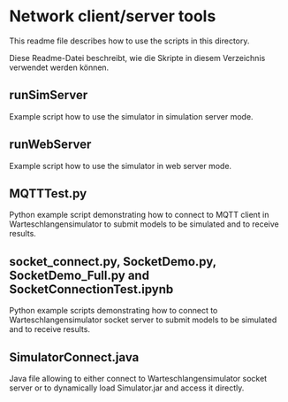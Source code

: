 # Network client/server tools

This readme file describes how to use the scripts in this directory.

Diese Readme-Datei beschreibt, wie die Skripte in diesem Verzeichnis verwendet werden können.



## runSimServer

Example script how to use the simulator in simulation server mode.



## runWebServer

Example script how to use the simulator in web server mode.



## MQTTTest.py

Python example script demonstrating how to connect to MQTT client in
Warteschlangensimulator to submit models to be simulated and to receive results.



## socket_connect.py, SocketDemo.py, SocketDemo_Full.py and SocketConnectionTest.ipynb

Python example scripts demonstrating how to connect to Warteschlangensimulator
socket server to submit models to be simulated and to receive results.



## SimulatorConnect.java

Java file allowing to either connect to Warteschlangensimulator socket server 
or to dynamically load Simulator.jar and access it directly.